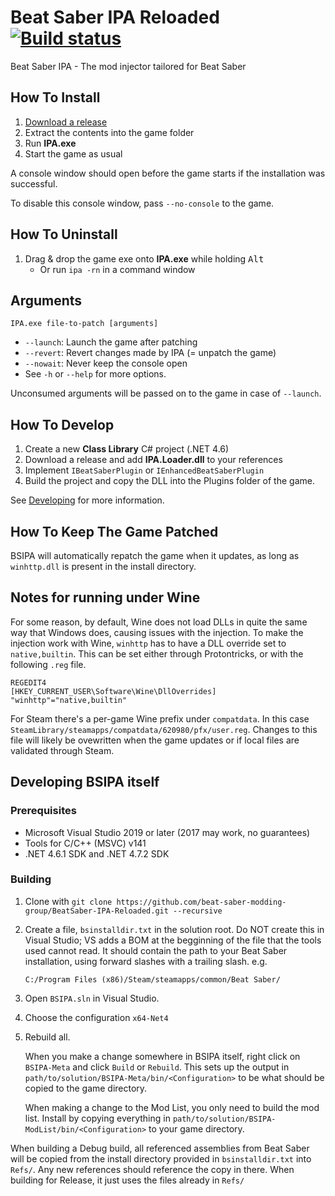 # Beat Saber IPA Reloaded [![Build status](https://ci.appveyor.com/api/projects/status/1ruhnnfeudrrd097?svg=true)](https://ci.appveyor.com/project/nike4613/beatsaber-ipa-reloaded-9smsb)

Beat Saber IPA - The mod injector tailored for Beat Saber

## How To Install

1. [Download a release](https://github.com/beat-saber-modding-group/BeatSaber-IPA-Reloaded/releases)
2. Extract the contents into the game folder
3. Run **IPA.exe**
4. Start the game as usual

A console window should open before the game starts if the installation was successful.

To disable this console window, pass `--no-console` to the game.

## How To Uninstall

1. Drag & drop the game exe onto **IPA.exe** while holding <kbd>Alt</kbd>
    - Or run `ipa -rn` in a command window

## Arguments

`IPA.exe file-to-patch [arguments]`

- `--launch`: Launch the game after patching
- `--revert`: Revert changes made by IPA (= unpatch the game)
- `--nowait`: Never keep the console open
- See `-h` or `--help` for more options.

Unconsumed arguments will be passed on to the game in case of `--launch`.

## How To Develop

1. Create a new **Class Library** C# project (.NET 4.6)
2. Download a release and add **IPA.Loader.dll** to your references
3. Implement `IBeatSaberPlugin` or `IEnhancedBeatSaberPlugin`
4. Build the project and copy the DLL into the Plugins folder of the game.

See [Developing](https://github.com/beat-saber-modding-group/BeatSaber-IPA-Reloaded/wiki/Developing) for more information.

## How To Keep The Game Patched

BSIPA will automatically repatch the game when it updates, as long as `winhttp.dll` is present in the install directory.

## Notes for running under Wine

For some reason, by default, Wine does not load DLLs in quite the same way that Windows does, causing issues with the injection.
To make the injection work with Wine, `winhttp` has to have a DLL override set to `native,builtin`. This can be set either through
Protontricks, or with the following `.reg` file.

```reg
REGEDIT4
[HKEY_CURRENT_USER\Software\Wine\DllOverrides]
"winhttp"="native,builtin"
```

For Steam there's a per-game Wine prefix under `compatdata`. In this case `SteamLibrary/steamapps/compatdata/620980/pfx/user.reg`.
Changes to this file will likely be ovewritten when the game updates or if local files are validated through Steam.

## Developing BSIPA itself

### Prerequisites

- Microsoft Visual Studio 2019 or later (2017 may work, no guarantees)
- Tools for C/C++ (MSVC) v141
- .NET 4.6.1 SDK and .NET 4.7.2 SDK

### Building

1. Clone with `git clone https://github.com/beat-saber-modding-group/BeatSaber-IPA-Reloaded.git --recursive`
2. Create a file, `bsinstalldir.txt` in the solution root. Do NOT create this in Visual Studio; VS adds a BOM at the begginning of the file that the tools used cannot read.
   It should contain the path to your Beat Saber installation, using forward slashes with a trailing slash. e.g. 
   ```
   C:/Program Files (x86)/Steam/steamapps/common/Beat Saber/
   ```
3. Open `BSIPA.sln` in Visual Studio.
4. Choose the configuration `x64-Net4`
5. Rebuild all. 
   
   When you make a change somewhere in BSIPA itself, right click on `BSIPA-Meta` and click `Build` or `Rebuild`. This sets up the output in `path/to/solution/BSIPA-Meta/bin/<Configuration>` to be what
   should be copied to the game directory.

   When making a change to the Mod List, you only need to build the mod list. Install by copying everything in `path/to/solution/BSIPA-ModList/bin/<Configuration>` to your game
   directory.

When building a Debug build, all referenced assemblies from Beat Saber will be copied from the install directory provided in `bsinstalldir.txt` into `Refs/`. Any new references 
should reference the copy in there. When building for Release, it just uses the files already in `Refs/`
